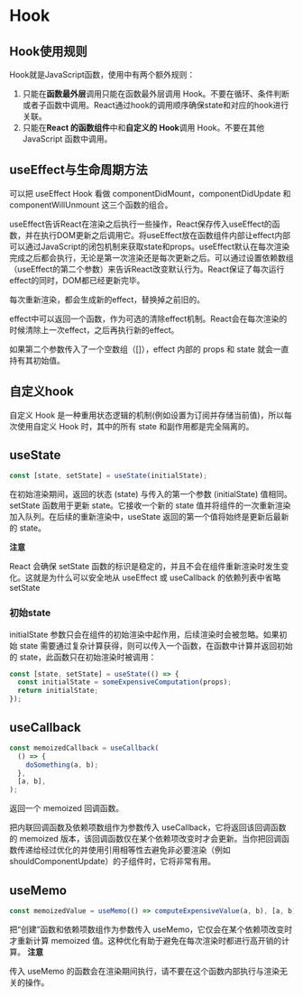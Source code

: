 # Hook

## Hook使用规则

Hook就是JavaScript函数，使用中有两个额外规则：
1. 只能在**函数最外层**调用只能在函数最外层调用 Hook。不要在循环、条件判断或者子函数中调用。React通过hook的调用顺序确保state和对应的hook进行关联。
2. 只能在**React 的函数组件**中和**自定义的 Hook**调用 Hook。不要在其他 JavaScript 函数中调用。

## useEffect与生命周期方法
可以把 useEffect Hook 看做 componentDidMount，componentDidUpdate 和 componentWillUnmount 这三个函数的组合。

useEffect告诉React在渲染之后执行一些操作，React保存传入useEffect的函数，并在执行DOM更新之后调用它。将useEffect放在函数组件内部让effect内部可以通过JavaScript的闭包机制来获取state和props。useEffect默认在每次渲染完成之后都会执行，无论是第一次渲染还是每次更新之后。可以通过设置依赖数组（useEffect的第二个参数）来告诉React改变默认行为。React保证了每次运行effect的同时，DOM都已经更新完毕。

每次重新渲染，都会生成新的effect，替换掉之前旧的。

effect中可以返回一个函数，作为可选的清除effect机制。React会在每次渲染的时候清除上一次effect，之后再执行新的effect。

如果第二个参数传入了一个空数组（[]），effect 内部的 props 和 state 就会一直持有其初始值。

## 自定义hook
自定义 Hook 是一种重用状态逻辑的机制(例如设置为订阅并存储当前值)，所以每次使用自定义 Hook 时，其中的所有 state 和副作用都是完全隔离的。

## useState
```js 
const [state, setState] = useState(initialState);
```

在初始渲染期间，返回的状态 (state) 与传入的第一个参数 (initialState) 值相同。setState 函数用于更新 state。它接收一个新的 state 值并将组件的一次重新渲染加入队列。在后续的重新渲染中，useState 返回的第一个值将始终是更新后最新的 state。

**注意**

React 会确保 setState 函数的标识是稳定的，并且不会在组件重新渲染时发生变化。这就是为什么可以安全地从 useEffect 或 useCallback 的依赖列表中省略 setState

### 初始state
initialState 参数只会在组件的初始渲染中起作用，后续渲染时会被忽略。如果初始 state 需要通过复杂计算获得，则可以传入一个函数，在函数中计算并返回初始的 state，此函数只在初始渲染时被调用：
```js
const [state, setState] = useState(() => {
  const initialState = someExpensiveComputation(props);
  return initialState;
});

```

## useCallback
```js
const memoizedCallback = useCallback(
  () => {
    doSomething(a, b);
  },
  [a, b],
);

```

返回一个 memoized 回调函数。

把内联回调函数及依赖项数组作为参数传入 useCallback，它将返回该回调函数的 memoized 版本，该回调函数仅在某个依赖项改变时才会更新。当你把回调函数传递给经过优化的并使用引用相等性去避免非必要渲染（例如 shouldComponentUpdate）的子组件时，它将非常有用。

## useMemo
```js
const memoizedValue = useMemo(() => computeExpensiveValue(a, b), [a, b]);
```

把“创建”函数和依赖项数组作为参数传入 useMemo，它仅会在某个依赖项改变时才重新计算 memoized 值。这种优化有助于避免在每次渲染时都进行高开销的计算。
**注意**

传入 useMemo 的函数会在渲染期间执行，请不要在这个函数内部执行与渲染无关的操作。